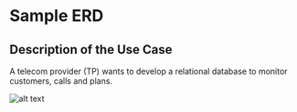 # Sample ERD

## Description of the Use Case
A telecom provider (TP) wants to develop a relational database to monitor customers, calls and plans.

![alt text](https://github.com/KarlRetumban/samp/blob/main/ERD.PNG)
